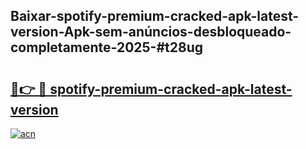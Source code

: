 ## Baixar-spotify-premium-cracked-apk-latest-version-Apk-sem-anúncios-desbloqueado-completamente-2025-#t28ug

# <h2><a href="https://ainizakaria.my?title=spotify-premium-cracked-apk-latest-version&ref=22M">🔗👉 🔴 spotify-premium-cracked-apk-latest-version</a></h2>

[![acn](https://github.com/user-attachments/assets/0f9c940e-d8b0-45ae-aac7-cd30a18b3e1c)](https://ainizakaria.my?title=spotify-premium-cracked-apk-latest-version&ref=22M)

